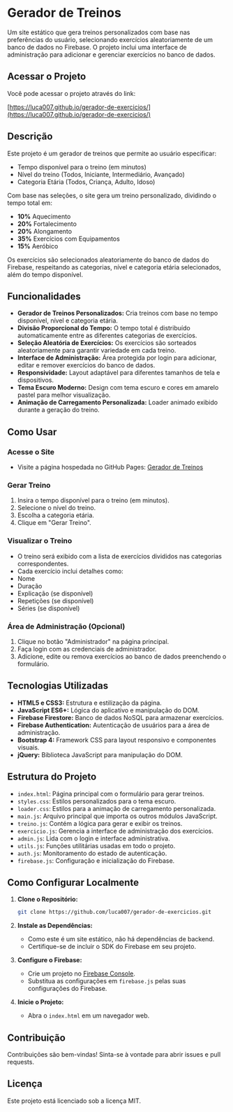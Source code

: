 # Gerador de Treinos

Um site estático que gera treinos personalizados com base nas preferências do usuário, selecionando exercícios aleatoriamente de um banco de dados no Firebase. O projeto inclui uma interface de administração para adicionar e gerenciar exercícios no banco de dados.

## Acessar o Projeto

Você pode acessar o projeto através do link:

[https://luca007.github.io/gerador-de-exercicios/](https://luca007.github.io/gerador-de-exercicios/)

## Descrição

Este projeto é um gerador de treinos que permite ao usuário especificar:

- Tempo disponível para o treino (em minutos)
- Nível do treino (Todos, Iniciante, Intermediário, Avançado)
- Categoria Etária (Todos, Criança, Adulto, Idoso)

Com base nas seleções, o site gera um treino personalizado, dividindo o tempo total em:

- **10%** Aquecimento
- **20%** Fortalecimento
- **20%** Alongamento
- **35%** Exercícios com Equipamentos
- **15%** Aeróbico

Os exercícios são selecionados aleatoriamente do banco de dados do Firebase, respeitando as categorias, nível e categoria etária selecionados, além do tempo disponível.

## Funcionalidades

- **Gerador de Treinos Personalizados:** Cria treinos com base no tempo disponível, nível e categoria etária.
- **Divisão Proporcional do Tempo:** O tempo total é distribuído automaticamente entre as diferentes categorias de exercícios.
- **Seleção Aleatória de Exercícios:** Os exercícios são sorteados aleatoriamente para garantir variedade em cada treino.
- **Interface de Administração:** Área protegida por login para adicionar, editar e remover exercícios do banco de dados.
- **Responsividade:** Layout adaptável para diferentes tamanhos de tela e dispositivos.
- **Tema Escuro Moderno:** Design com tema escuro e cores em amarelo pastel para melhor visualização.
- **Animação de Carregamento Personalizada:** Loader animado exibido durante a geração do treino.

## Como Usar

### Acesse o Site

- Visite a página hospedada no GitHub Pages: [Gerador de Treinos](https://luca007.github.io/gerador-de-exercicios/)

### Gerar Treino

1. Insira o tempo disponível para o treino (em minutos).
2. Selecione o nível do treino.
3. Escolha a categoria etária.
4. Clique em "Gerar Treino".

### Visualizar o Treino

- O treino será exibido com a lista de exercícios divididos nas categorias correspondentes.
- Cada exercício inclui detalhes como:
- Nome
- Duração
- Explicação (se disponível)
- Repetições (se disponível)
- Séries (se disponível)

### Área de Administração (Opcional)

1. Clique no botão "Administrador" na página principal.
2. Faça login com as credenciais de administrador.
3. Adicione, edite ou remova exercícios ao banco de dados preenchendo o formulário.

## Tecnologias Utilizadas

- **HTML5 e CSS3:** Estrutura e estilização da página.
- **JavaScript ES6+:** Lógica do aplicativo e manipulação do DOM.
- **Firebase Firestore:** Banco de dados NoSQL para armazenar exercícios.
- **Firebase Authentication:** Autenticação de usuários para a área de administração.
- **Bootstrap 4:** Framework CSS para layout responsivo e componentes visuais.
- **jQuery:** Biblioteca JavaScript para manipulação do DOM.

## Estrutura do Projeto

- `index.html`: Página principal com o formulário para gerar treinos.
- `styles.css`: Estilos personalizados para o tema escuro.
- `loader.css`: Estilos para a animação de carregamento personalizada.
- `main.js`: Arquivo principal que importa os outros módulos JavaScript.
- `treino.js`: Contém a lógica para gerar e exibir os treinos.
- `exercicio.js`: Gerencia a interface de administração dos exercícios.
- `admin.js`: Lida com o login e interface administrativa.
- `utils.js`: Funções utilitárias usadas em todo o projeto.
- `auth.js`: Monitoramento do estado de autenticação.
- `firebase.js`: Configuração e inicialização do Firebase.

## Como Configurar Localmente

1. **Clone o Repositório:**

     ```bash
     git clone https://github.com/luca007/gerador-de-exercicios.git
     ```

2. **Instale as Dependências:**

     - Como este é um site estático, não há dependências de backend.
     - Certifique-se de incluir o SDK do Firebase em seu projeto.

3. **Configure o Firebase:**

     - Crie um projeto no [Firebase Console](https://console.firebase.google.com/).
     - Substitua as configurações em `firebase.js` pelas suas configurações do Firebase.

4. **Inicie o Projeto:**

     - Abra o `index.html` em um navegador web.

## Contribuição

Contribuições são bem-vindas! Sinta-se à vontade para abrir issues e pull requests.

## Licença

Este projeto está licenciado sob a licença MIT.
